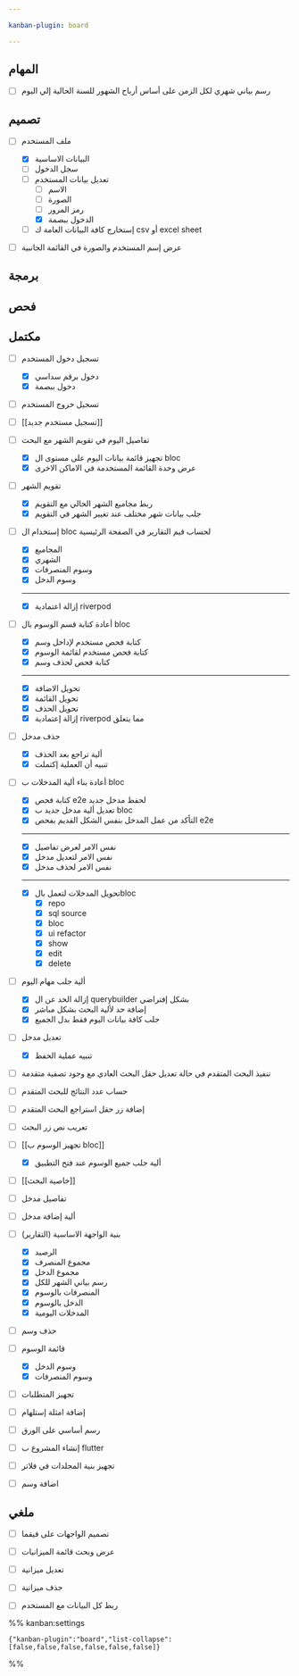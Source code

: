 ```yaml
---

kanban-plugin: board

---
```


## المهام

- [ ] رسم بياني شهري لكل الزمن على أساس أرباح الشهور للسنة الحالية إلي اليوم


## تصميم

- [ ] ملف المستخدم
	- [x] البيانات الاساسية
	- [ ] سجل الدخول
	- [ ] تعديل بيانات المستخدم
		- [ ] الاسم
		- [ ] الصورة
		- [ ] رمز المرور
		- [x] الدخول ببصمة
	- [ ] إستخارج كافة البيانات العامة ك csv أو excel sheet
- [ ] عرض إسم المستخدم والصورة في القائمة الجانبية


## برمجة



## فحص



## مكتمل

- [ ] تسجيل دخول المستخدم
	- [x] دخول برقم سداسي
	- [x] دخول ببصمة
- [ ] تسجيل خروج المستخدم
- [ ] [[تسجيل مستخدم جديد]]
- [ ] تفاصيل اليوم في تقويم الشهر مع البحث
	- [x] تجهيز قائمة بيانات اليوم على مستوى ال bloc
	- [x] عرض وحدة القائمة المستخدمة في الاماكن الاخرى
- [ ] تقويم الشهر
	- [x] ربط مجاميع الشهر الحالي مع التقويم
	- [x] جلب بيانات شهر مختلف عند تغيير الشهر في التقويم
- [ ] إستخدام ال bloc لحساب قيم التقارير في الصفحة الرئيسية
	- [x] المجاميع
	- [x] الشهري
	- [x] وسوم المنصرفات
	- [x] وسوم الدخل
	---
	- [x] إزالة اعتمادية riverpod
- [ ] أعادة كتابة قسم الوسوم بال bloc
	- [x] كتابة فحص مستخدم لإداخل وسم
	- [x] كتابة فحص مستخدم لقائمة الوسوم
	- [x] كتابة فحص لحذف وسم
	---
	- [x] تحويل الاضافة
	- [x] تحويل القائمة
	- [x] تحويل الحذف
	- [x] إزالة إعتمادية riverpod مما يتعلق
- [ ] حذف مدخل
	- [x] ألية تراجع بعد الحذف
	- [x] تنبيه أن العملية إكتملت
- [ ] أعادة بناء ألية المدخلات ب bloc
	- [x] كتابة فحص e2e لحفظ مدخل جديد
	- [x] تعديل ألية مدخل جديد ب bloc
	- [x] التأكد من عمل المدخل بنفس الشكل القديم بفحص e2e
	---
	- [x] نفس الامر لعرض تفاصيل
	- [x] نفس الامر لتعديل مدخل
	- [x] نفس الامر لحذف مدخل
	---
	- [x] تحويل المدخلات لتعمل بالbloc
		- [x] repo
		- [x] sql source
		- [x] bloc
		- [x] ui refactor
		- [x] show
		- [x] edit
		- [x] delete
- [ ] ألية جلب مهام اليوم
	- [x] إزالة الحد عن ال querybuilder بشكل إفتراضي
	- [x] إضافة حد لألية البحث بشكل مباشر
	- [x] جلب كافة بيانات اليوم فقط بدل الجميع
- [ ] تعديل مدخل
	- [x] تنبيه عملية الحفظ
- [ ] تنفيذ البحث المتقدم في حالة تعديل حقل البحث العادي مع وجود تصفية متقدمة
- [ ] حساب عدد النتائج للبحث المتقدم
- [ ] إضافة زر حقل استراجع البحث المتقدم
- [ ] تعريب نص زر البحث
- [ ] [[تجهيز الوسوم ب bloc]]
	- [x] ألية جلب جميع الوسوم عند فتح التطبيق
- [ ] [[خاصية البحث]]
- [ ] تفاصيل مدخل
- [ ] ألية إضافة مدخل
- [ ] بنية الواجهة الاساسية (التقارير)
	- [x] الرصيد
	- [x] مجموع المنصرف
	- [x] مجموع الدخل
	- [x] رسم بياني الشهر للكل
	- [x] المنصرفات بالوسوم
	- [x] الدخل بالوسوم
	- [x] المدخلات اليومية
- [ ] حذف وسم
- [ ] قائمة الوسوم
	- [x] وسوم الدخل
	- [x] وسوم المنصرفات
- [ ] تجهيز المتطلبات
- [ ] إضافة امثلة إستلهام
- [ ] رسم أساسي على الورق
- [ ] إنشاء المشروع ب flutter
- [ ] تجهيز بنية المجلدات في فلاتر
- [ ] اضافة وسم


## ملغي

- [ ] تصميم الواجهات على فيقما
- [ ] عرض وبحث قائمة الميزانيات
- [ ] تعديل ميزانية
- [ ] حذف ميزانية
- [ ] ربط كل البيانات مع المستخدم




%% kanban:settings
```
{"kanban-plugin":"board","list-collapse":[false,false,false,false,false,false]}
```
%%